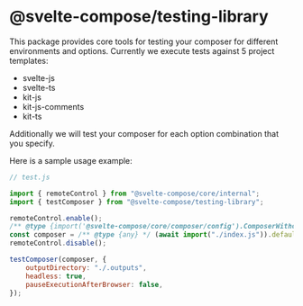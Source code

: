 # @svelte-compose/testing-library

This package provides core tools for testing your composer for different environments and options. Currently we execute tests against 5 project templates:

-   svelte-js
-   svelte-ts
-   kit-js
-   kit-js-comments
-   kit-ts

Additionally we will test your composer for each option combination that you specify.

Here is a sample usage example:

```js
// test.js

import { remoteControl } from "@svelte-compose/core/internal";
import { testComposer } from "@svelte-compose/testing-library";

remoteControl.enable();
/** @type {import('@svelte-compose/core/composer/config').ComposerWithoutExplicitArgs} */
const composer = /** @type {any} */ (await import("./index.js")).default;
remoteControl.disable();

testComposer(composer, {
    outputDirectory: "./.outputs",
    headless: true,
    pauseExecutionAfterBrowser: false,
});
```
